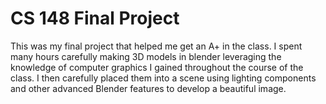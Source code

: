 # CS 148 Final Project

This was my final project that helped me get an A+ in the class. I spent many hours carefully making 3D models in blender leveraging the knowledge of computer graphics I gained throughout the course of the class. I then carefully placed them into a scene using lighting components and other advanced Blender features to develop a beautiful image.
